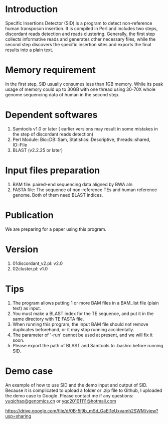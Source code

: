 Introduction
==================
Specific Insertions Detector (SID) is a program to detect non-reference human transposon insertion. It is compiled in Perl and includes two steps, discordant reads detection and reads clustering. Generally, the first step collects informative reads and generates other necessary files, while the second step discovers the specific insertion sites and exports the final results into a plain text.

Memory requirement
==================
In the first step, SID usually consumes less than 1GB memory. While its peak usage of memory could up to 30GB with one thread using 30-70X whole genome sequencing data of human in the second step.


Dependent softwares
==================
1. Samtools v1.0 or later ( earlier versions may result in some mistakes in the step of discordant reads detection) 
2. Perl Module: Bio::DB::Sam, Statistics::Descriptive, threads::shared, IO::File 
3. BLAST (v2.2.25 or later)


Input files preparation
==================
1. BAM file: paired-end sequencing data aligned by BWA aln
2. FASTA file: The sequence of non-reference TEs and human reference genome. Both of them need BLAST indices. 


Publication
==================
We are preparing for a paper using this program.

Version
==================
1.   01discordant_v2.pl: v2.0
2.   02cluster.pl: v1.0

Tips
==================
1. The program allows putting 1 or more BAM files in a BAM_list file (plain text) as input. 
2. You must make a BLAST index for the TE sequence, and put it in the same directory with TE FASTA file.
3. When running this program, the input BAM file should not remove duplicates beforehand, or it may stop running accidentally.
4. The parameter of '-run' cannot be used at present, and we will fix it soon.
5. Please export the path of BLAST and Samtools to .bashrc before running SID.

Demo case
==================
An example of how to use SID and the demo input and output of SID.
Because it is complicated to upload a folder or .zip file to Github, I uploaded the demo case to Google.
Please contact me if any questions: yuqichao@genomics.cn or yqc20101111@hotmail.com

https://drive.google.com/file/d/0B-5j9b_mSd_GaEI1eUxvamh2SWM/view?usp=sharing



